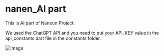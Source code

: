 # nanen_AI part

This is AI part of Naneun Project.

We used the ChatGPT API and you need to put your API_KEY value in the api_constants.dart file in the constants folder.


![image](https://github.com/koreankdj/Naneun_AI/assets/51356219/e6d27841-eef1-47fe-a9d9-688dff548d19)
